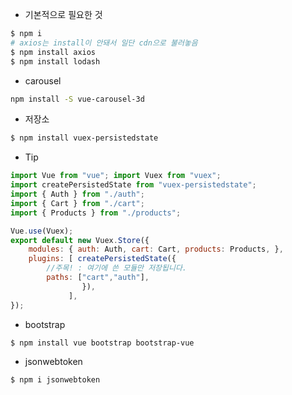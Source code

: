 * 기본적으로 필요한 것

```bash
$ npm i
# axios는 install이 안돼서 일단 cdn으로 불러놓음
$ npm install axios
$ npm install lodash
```



* carousel

```bash
npm install -S vue-carousel-3d
```



* 저장소

```bash
$ npm install vuex-persistedstate
```

* Tip

```js
import Vue from "vue"; import Vuex from "vuex"; 
import createPersistedState from "vuex-persistedstate"; 
import { Auth } from "./auth"; 
import { Cart } from "./cart"; 
import { Products } from "./products"; 

Vue.use(Vuex); 
export default new Vuex.Store({ 
    modules: { auth: Auth, cart: Cart, products: Products, }, 
    plugins: [ createPersistedState({ 
        //주목! : 여기에 쓴 모듈만 저장됩니다. 
        paths: ["cart","auth"], 
			    }),
             ], 
});
```



* bootstrap

```bash
$ npm install vue bootstrap bootstrap-vue
```



* jsonwebtoken

```bash
$ npm i jsonwebtoken
```

